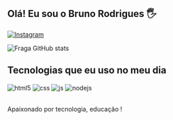 ## Olá! Eu sou o Bruno Rodrigues 🖐️
[![Instagram](https://img.shields.io/badge/Instagram-E4405F?style=for-the-badge&logo=instagram&logoColor=white)](https://www.instagram.com/roodrigues90/)

![Fraga GitHub stats](https://github-readme-stats.vercel.app/api?username=devfraga&show_icons=true&theme=dracula&count_private=true)

## Tecnologias que eu uso no meu dia

<div style="display: inline_block">
  <img align="center" alt="html5" src="https://img.shields.io/badge/HTML5-E34F26?style=for-the-badge&logo=html5&logoColor=white" />
  <img align="center" alt="css" src="https://img.shields.io/badge/CSS3-1572B6?style=for-the-badge&logo=css3&logoColor=white" />
  <img align="center" alt="js" src="https://img.shields.io/badge/JavaScript-F7DF1E?style=for-the-badge&logo=javascript&logoColor=black" />
  <img align="center" alt="nodejs" src="https://img.shields.io/badge/Node.js-43853D?style=for-the-badge&logo=node.js&logoColor=white" />
</div><br/>

Apaixonado por tecnologia, educação  !

